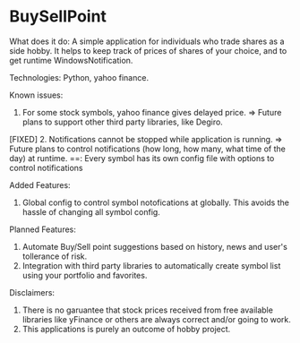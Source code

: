 # BuySellPoint
What does it do:
A simple application for individuals who trade shares as a side hobby. It helps to keep track of prices of shares of your choice, and to get runtime WindowsNotification.

Technologies:
Python, yahoo finance.

Known issues:
1. For some stock symbols, yahoo finance gives delayed price.
=> Future plans to support other third party libraries, like Degiro.

[FIXED]
2. Notifications cannot be stopped while application is running.
=> Future plans to control notifications (how long, how many, what time of the day) at runtime.
==: Every symbol has its own config file with options to control notifications


Added Features:
1. Global config to control symbol notofications at globally. This avoids the hassle of changing all symbol config.

Planned Features:
1. Automate Buy/Sell point suggestions based on history, news and user's tollerance of risk.
2. Integration with third party libraries to automatically create symbol list using your portfolio and favorites.


Disclaimers:
1. There is no garuantee that stock prices received from free available libraries like yFinance or others are always correct and/or going to work.
2. This applications is purely an outcome of hobby project.
